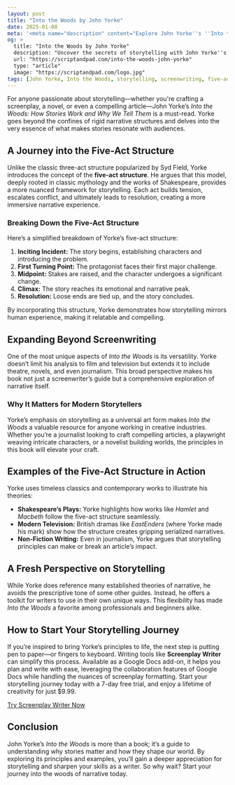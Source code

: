 ```yaml
---
layout: post
title: "Into the Woods by John Yorke"
date: 2025-01-08
meta: '<meta name="description" content="Explore John Yorke''s ''Into the Woods,'' a comprehensive guide to understanding storytelling and the five-act structure. Learn why it’s a must-read for screenwriters."><meta name="keywords" content="John Yorke, Into the Woods, storytelling, five-act structure, screenwriting, narrative theory"><meta name="author" content="Screenplay Writer"><meta name="robots" content="index, follow"><link rel="canonical" href="https://scriptandpad.com/into-the-woods-john-yorke">'
og: >
  title: "Into the Woods by John Yorke"
  description: "Uncover the secrets of storytelling with John Yorke''s ''Into the Woods.'' Learn how the five-act structure shapes narratives across mediums."
  url: "https://scriptandpad.com/into-the-woods-john-yorke"
  type: "article"
  image: "https://scriptandpad.com/logo.jpg"
tags: [John Yorke, Into the Woods, storytelling, screenwriting, five-act structure]
---
```

<p>For anyone passionate about storytelling—whether you're crafting a screenplay, a novel, or even a compelling article—John Yorke’s <em>Into the Woods: How Stories Work and Why We Tell Them</em> is a must-read. Yorke goes beyond the confines of rigid narrative structures and delves into the very essence of what makes stories resonate with audiences.</p>

<h2>A Journey into the Five-Act Structure</h2>
<p>Unlike the classic three-act structure popularized by Syd Field, Yorke introduces the concept of the <strong>five-act structure</strong>. He argues that this model, deeply rooted in classic mythology and the works of Shakespeare, provides a more nuanced framework for storytelling. Each act builds tension, escalates conflict, and ultimately leads to resolution, creating a more immersive narrative experience.</p>

<h3>Breaking Down the Five-Act Structure</h3>
<p>Here’s a simplified breakdown of Yorke’s five-act structure:</p>
<ol>
  <li><strong>Inciting Incident:</strong> The story begins, establishing characters and introducing the problem.</li>
  <li><strong>First Turning Point:</strong> The protagonist faces their first major challenge.</li>
  <li><strong>Midpoint:</strong> Stakes are raised, and the character undergoes a significant change.</li>
  <li><strong>Climax:</strong> The story reaches its emotional and narrative peak.</li>
  <li><strong>Resolution:</strong> Loose ends are tied up, and the story concludes.</li>
</ol>

<p>By incorporating this structure, Yorke demonstrates how storytelling mirrors human experience, making it relatable and compelling.</p>

<h2>Expanding Beyond Screenwriting</h2>
<p>One of the most unique aspects of <em>Into the Woods</em> is its versatility. Yorke doesn’t limit his analysis to film and television but extends it to include theatre, novels, and even journalism. This broad perspective makes his book not just a screenwriter’s guide but a comprehensive exploration of narrative itself.</p>

<h3>Why It Matters for Modern Storytellers</h3>
<p>Yorke’s emphasis on storytelling as a universal art form makes <em>Into the Woods</em> a valuable resource for anyone working in creative industries. Whether you’re a journalist looking to craft compelling articles, a playwright weaving intricate characters, or a novelist building worlds, the principles in this book will elevate your craft.</p>

<h2>Examples of the Five-Act Structure in Action</h2>
<p>Yorke uses timeless classics and contemporary works to illustrate his theories:</p>
<ul>
  <li><strong>Shakespeare’s Plays:</strong> Yorke highlights how works like <em>Hamlet</em> and <em>Macbeth</em> follow the five-act structure seamlessly.</li>
  <li><strong>Modern Television:</strong> British dramas like <em>EastEnders</em> (where Yorke made his mark) show how the structure creates gripping serialized narratives.</li>
  <li><strong>Non-Fiction Writing:</strong> Even in journalism, Yorke argues that storytelling principles can make or break an article’s impact.</li>
</ul>

<h2>A Fresh Perspective on Storytelling</h2>
<p>While Yorke does reference many established theories of narrative, he avoids the prescriptive tone of some other guides. Instead, he offers a toolkit for writers to use in their own unique ways. This flexibility has made <em>Into the Woods</em> a favorite among professionals and beginners alike.</p>

<h2>How to Start Your Storytelling Journey</h2>
<p>If you’re inspired to bring Yorke’s principles to life, the next step is putting pen to paper—or fingers to keyboard. Writing tools like <strong>Screenplay Writer</strong> can simplify this process. Available as a Google Docs add-on, it helps you plan and write with ease, leveraging the collaboration features of Google Docs while handling the nuances of screenplay formatting. Start your storytelling journey today with a 7-day free trial, and enjoy a lifetime of creativity for just $9.99.</p>

<p><a href="https://workspace.google.com/marketplace/app/screenplay_writer/417536167724" target="_blank">Try Screenplay Writer Now</a></p>

<h2>Conclusion</h2>
<p>John Yorke’s <em>Into the Woods</em> is more than a book; it’s a guide to understanding why stories matter and how they shape our world. By exploring its principles and examples, you’ll gain a deeper appreciation for storytelling and sharpen your skills as a writer. So why wait? Start your journey into the woods of narrative today.</p>
